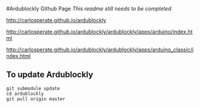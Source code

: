 #Ardublockly Github Page
_This readme still needs to be completed_

http://carlosperate.github.io/ardublockly

http://carlosperate.github.io/ardublockly/ardublockly/apps/arduino/index.html

http://carlosperate.github.io/ardublockly/ardublockly/apps/arduino_classic/index.html

## To update Ardublockly
```
git submodule update
cd ardublockly
git pull origin master
```